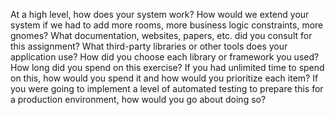 At a high level, how does your system work? 
How would we extend your system if we had to add more rooms, more business logic constraints, more gnomes?
What documentation, websites, papers, etc. did you consult for this assignment?
What third-party libraries or other tools does your application use? How did you choose each library or framework you used?
How long did you spend on this exercise? If you had unlimited time to spend on this, how would you spend it and how would you prioritize each item? 
If you were going to implement a level of automated testing to prepare this for a production environment, how would you go about doing so?
